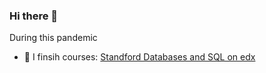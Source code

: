 ### Hi there 👋

During this pandemic

- 🔭 I finsih courses: [Standford Databases and SQL on edx](https://courses.edx.org/courses/course-v1:StanfordOnline+SOE.YDB-SQL0001+2T2020/course/)

